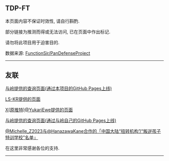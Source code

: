 ## TDP-FT

本页面内容不保证时效性, 请自行斟酌.

部分链接为推测而得或无法访问, 已在页面中作出标记.

请勿将此项目用于迫害目的.

数据来源: [FunctionSir/PanDefenseProject](https://github.com/FunctionSir/PanDefenseProject)

---

## 友联

[与岭提供的查询页面(通过本项目的GitHub Pages上线)](https://functionsir.github.io/PanDefenseProject/search.html)

[LS-KR提供的页面](https://ovoneko.github.io/TDP-FT/)

[X(原推特)@YukariEwe提供的页面](https://unknown-list.0x7f.cc/)

[与岭提供的查询页面(通过与岭自己的GitHub Pages上线)](https://xioi.github.io/save_trans/search.html)

[@Michelle_Z2023与@HanazawaKane合作的「中国大陆“扭转机构”/“叛逆孩子特训学校”名单」](https://docs.google.com/spreadsheets/d/1Rjkmz-AIxcces74KK---tg5e-hIZiYgusUtLl2jfVUg/)

在这里非常感谢各位的支持.

---
